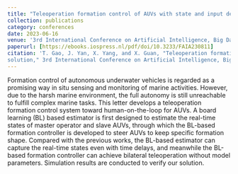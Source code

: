 ```yaml
---
title: "Teleoperation formation control of AUVs with state and input delays: A board learning-based solution"
collection: publications
category: conferences
date: 2023-06-16
venue: '3rd International Conference on Artificial Intelligence, Big Data and Algorithms (CAIBDA)'
paperurl: [https://ebooks.iospress.nl/pdf/doi/10.3233/FAIA230811]
citation: 'T. Gao, J. Yan, X. Yang, and X. Guan, "Teleoperation formation control of AUVs with state and input delays: A board learning-based
solution," 3rd International Conference on Artificial Intelligence, Big Data and Algorithms, pp. 208-214, 2023.'
---
```


Formation control of autonomous underwater vehicles is regarded as a promising way in situ sensing and monitoring of marine activities. However, due to the harsh marine environment, the full autonomy is still unreachable to fulfill complex marine tasks. This letter develops a teleoperation formation control system toward human-on-the-loop for AUVs. A board learning (BL) based estimator is first designed to estimate the real-time states of master operator and slave AUVs, through which the BL-based formation controller is developed to steer AUVs to keep specific formation shape. Compared with the previous works, the BL-based estimator can capture the real-time states even with time delays, and meanwhile the BL-based formation controller can achieve bilateral teleoperation without model parameters. Simulation results are conducted to verify our solution.
